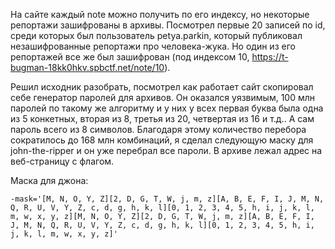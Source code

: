 На сайте каждый note можно получить по его индексу, но некоторые репортажи зашифрованы в архивы. Посмотрел первые 20 записей по id, среди которых был пользователь petya.parkin, который публиковал незашифрованные репортажи про человека-жука. Но один из его репортажей все же был зашифрован (под индексом 10, https://t-bugman-18kk0hkv.spbctf.net/note/10).

Решил исходник разобрать, посмотрел как работает сайт скопировал себе генератор паролей для архивов. Он оказался уязвимым, 100 млн паролей по такому же алгоритму и у них у всех первая буква была одна из 5 конкетных, вторая из 8, третья из 20, четвертая из 16 и т.д.. А сам пароль всего из 8 символов. Благодаря этому количество перебора сократилось до 168 млн комбинаций, я сделал следующую маску для john-the-ripper и он уже перебрал все пароли. В архиве лежал адрес на веб-страницу с флагом.

Маска для джона:

`-mask='[M, N, O, Y, Z][2, D, G, T, W, j, m, z][A, B, E, F, I, J, M, N, Q, R, U, V, Y, Z, c, d, g, h, k, l][0, 1, 2, 3, 4, 5, h, i, j, k, l, m, w, x, y, z][M, N, O, Y, Z][2, D, G, T, W, j, m, z][A, B, E, F, I, J, M, N, Q, R, U, V, Y, Z, c, d, g, h, k, l][0, 1, 2, 3, 4, 5, h, i, j, k, l, m, w, x, y, z]'`
